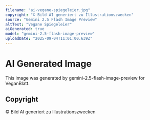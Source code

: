 ```yaml
---
filename: "ai-vegane-spiegeleier.jpg"
copyright: "© Bild AI generiert zu Illustrationszwecken"
source: "Gemini 2.5 Flash Image Preview"
altText: "Vegane Spiegeleier"
aiGenerated: true
model: "gemini-2.5-flash-image-preview"
uploadDate: "2025-09-04T11:01:00.639Z"
---
```


# AI Generated Image

This image was generated by gemini-2.5-flash-image-preview for VeganBlatt.

## Copyright
© Bild AI generiert zu Illustrationszwecken
